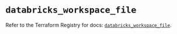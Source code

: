 # `databricks_workspace_file`

Refer to the Terraform Registry for docs: [`databricks_workspace_file`](https://registry.terraform.io/providers/databricks/databricks/1.81.0/docs/resources/workspace_file).
